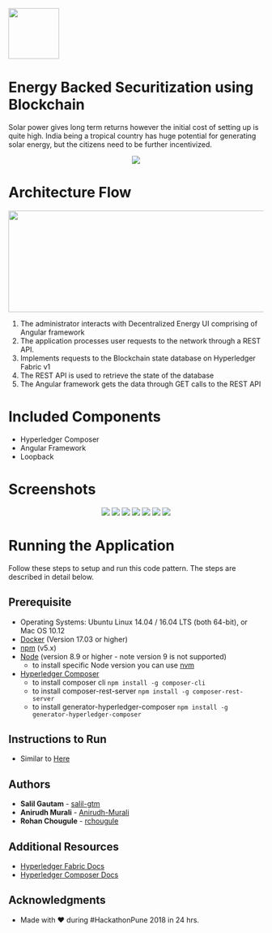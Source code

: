 <p align="left">
  <img width="100" height="100" src="https://raw.githubusercontent.com/salil-gtm/EBS-Chain/master/Logo.png">
</p>

# Energy Backed Securitization using Blockchain
Solar power gives long term returns however the initial cost of setting up is quite high. India
being a tropical country has huge potential for generating solar energy, but the citizens need
to be further incentivized.
<p align="center">
  <img src="https://raw.githubusercontent.com/salil-gtm/EBS-Chain/master/Concept.png">
</p>

# Architecture Flow

<p align="center">
  <img width="650" height="200" src="images/arch.png">
</p>

1. The administrator interacts with Decentralized Energy UI comprising of Angular framework
2. The application processes user requests to the network through a REST API.
3. Implements requests to the Blockchain state database on Hyperledger Fabric v1
4. The REST API is used to retrieve the state of the database
5. The Angular framework gets the data through GET calls to the REST API

# Included Components

* Hyperledger Composer
* Angular Framework
* Loopback

# Screenshots

<p align="center">
  <img src="https://raw.githubusercontent.com/salil-gtm/EBS-Chain/master/Screenshot%20from%202018-10-14%2010-50-31.png">
  <img src="https://raw.githubusercontent.com/salil-gtm/EBS-Chain/master/Screenshot%20from%202018-10-14%2010-50-50.png">
  <img src="https://raw.githubusercontent.com/salil-gtm/EBS-Chain/master/Screenshot%20from%202018-10-14%2010-51-25.png">
  <img src="https://raw.githubusercontent.com/salil-gtm/EBS-Chain/master/Screenshot%20from%202018-10-14%2010-51-50.png">
  <img src="https://raw.githubusercontent.com/salil-gtm/EBS-Chain/master/Screenshot%20from%202018-10-14%2010-51-56.png">
  <img src="https://raw.githubusercontent.com/salil-gtm/EBS-Chain/master/Screenshot%20from%202018-10-14%2010-51-17.png">
  <img src="https://raw.githubusercontent.com/salil-gtm/EBS-Chain/master/Screenshot%20from%202018-10-14%2010-53-55.png">
</p>

# Running the Application
Follow these steps to setup and run this code pattern. The steps are described in detail below.

## Prerequisite
- Operating Systems: Ubuntu Linux 14.04 / 16.04 LTS (both 64-bit), or Mac OS 10.12
- [Docker](https://www.docker.com/) (Version 17.03 or higher)
- [npm](https://www.npmjs.com/)  (v5.x)
- [Node](https://nodejs.org/en/) (version 8.9 or higher - note version 9 is not supported)
  * to install specific Node version you can use [nvm](https://davidwalsh.name/nvm)
- [Hyperledger Composer](https://hyperledger.github.io/composer/installing/development-tools.html)
  * to install composer cli
    `npm install -g composer-cli`
  * to install composer-rest-server
    `npm install -g composer-rest-server`
  * to install generator-hyperledger-composer
    `npm install -g generator-hyperledger-composer`

## Instructions to Run
- Similar to [Here](https://github.com/IBM/Decentralized-Energy-Composer)

## Authors

* **Salil Gautam** - [salil-gtm](https://github.com/salil-gtm)
* **Anirudh Murali** - [Anirudh-Murali](https://github.com/Anirudh-Murali)
* **Rohan Chougule** - [rchougule](https://github.com/rchougule)

## Additional Resources
* [Hyperledger Fabric Docs](http://hyperledger-fabric.readthedocs.io/en/latest/)
* [Hyperledger Composer Docs](https://hyperledger.github.io/composer/latest/introduction/introduction.html)

 ## Acknowledgments
* Made with &#9829; during #HackathonPune 2018 in 24 hrs.
